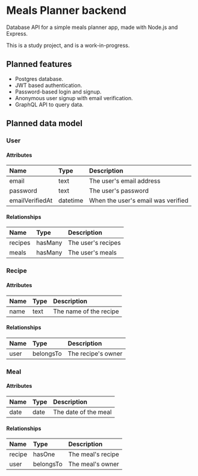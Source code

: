 # Meals Planner backend

Database API for a simple meals planner app, made with Node.js and Express.

This is a study project, and is a work-in-progress.

## Planned features

- Postgres database.
- JWT based authentication.
- Password-based login and signup.
- Anonymous user signup with email verification.
- GraphQL API to query data.

## Planned data model

### User

#### Attributes

| Name            | Type     | Description                        |
| :-------------- | :------- | :--------------------------------- |
| email           | text     | The user's email address           |
| password        | text     | The user's password                |
| emailVerifiedAt | datetime | When the user's email was verified |

#### Relationships

| Name    | Type    | Description        |
| :------ | :------ | :----------------- |
| recipes | hasMany | The user's recipes |
| meals   | hasMany | The user's meals   |

### Recipe

#### Attributes

| Name | Type | Description            |
| :--- | :--- | :--------------------- |
| name | text | The name of the recipe |

#### Relationships

| Name | Type      | Description        |
| :--- | :-------- | :----------------- |
| user | belongsTo | The recipe's owner |

### Meal

#### Attributes

| Name | Type | Description          |
| :--- | :--- | :------------------- |
| date | date | The date of the meal |

#### Relationships

| Name   | Type      | Description       |
| :----- | :-------- | :---------------- |
| recipe | hasOne    | The meal's recipe |
| user   | belongsTo | The meal's owner  |
